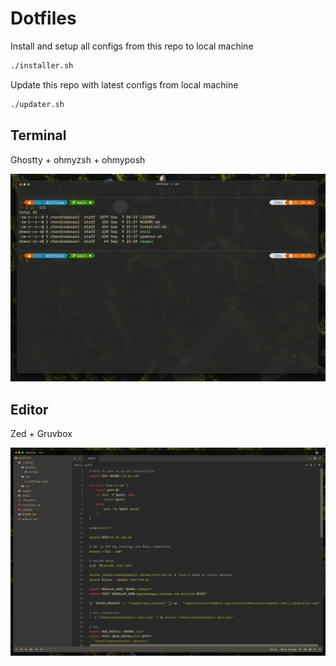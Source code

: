 # Dotfiles

Install and setup all configs from this repo to local machine
```bash
./installer.sh
```

Update this repo with latest configs from local machine
```bash
./updater.sh
```

## Terminal
Ghostty + ohmyzsh + ohmyposh

<img src="./images/terminal.png"/>

## Editor
Zed + Gruvbox

<img src="./images/editor.png"/>

